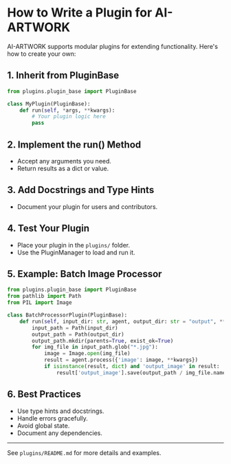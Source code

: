 # How to Write a Plugin for AI-ARTWORK

AI-ARTWORK supports modular plugins for extending functionality. Here's how to create your own:

## 1. Inherit from PluginBase
```python
from plugins.plugin_base import PluginBase

class MyPlugin(PluginBase):
    def run(self, *args, **kwargs):
        # Your plugin logic here
        pass
```

## 2. Implement the run() Method
- Accept any arguments you need.
- Return results as a dict or value.

## 3. Add Docstrings and Type Hints
- Document your plugin for users and contributors.

## 4. Test Your Plugin
- Place your plugin in the `plugins/` folder.
- Use the PluginManager to load and run it.

## 5. Example: Batch Image Processor
```python
from plugins.plugin_base import PluginBase
from pathlib import Path
from PIL import Image

class BatchProcessorPlugin(PluginBase):
    def run(self, input_dir: str, agent, output_dir: str = "output", **kwargs):
        input_path = Path(input_dir)
        output_path = Path(output_dir)
        output_path.mkdir(parents=True, exist_ok=True)
        for img_file in input_path.glob("*.jpg"):
            image = Image.open(img_file)
            result = agent.process({'image': image, **kwargs})
            if isinstance(result, dict) and 'output_image' in result:
                result['output_image'].save(output_path / img_file.name)
```

## 6. Best Practices
- Use type hints and docstrings.
- Handle errors gracefully.
- Avoid global state.
- Document any dependencies.

---
See `plugins/README.md` for more details and examples. 